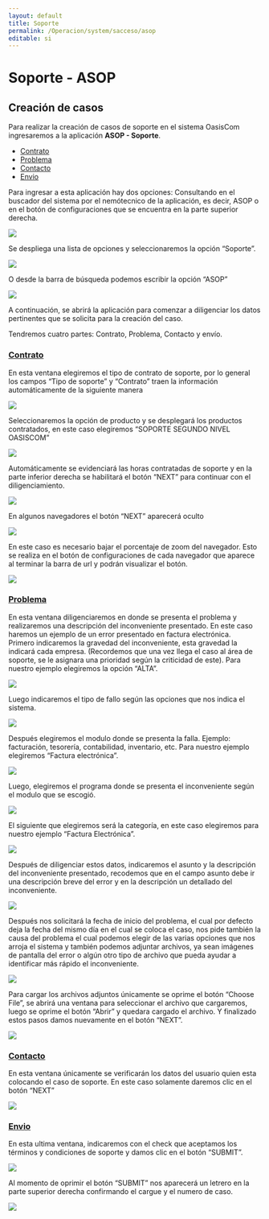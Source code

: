 ```yaml
---
layout: default
title: Soporte
permalink: /Operacion/system/sacceso/asop
editable: si
---
```


# Soporte - ASOP 

## Creación de casos 


Para realizar la creación de casos de soporte en el sistema OasisCom ingresaremos a la aplicación **ASOP - Soporte**.

* [Contrato](https://docs.oasiscom.com/Operacion/system/sacceso/asop#contrato)  
* [Problema](https://docs.oasiscom.com/Operacion/system/sacceso/asop#problema)  
* [Contacto](https://docs.oasiscom.com/Operacion/system/sacceso/asop#contacto)  
* [Envio](https://docs.oasiscom.com/Operacion/system/sacceso/asop#envio)  


Para ingresar a esta aplicación hay dos opciones: Consultando en el buscador del sistema por el nemótecnico de la aplicación, es decir, ASOP o en el botón de configuraciones que se encuentra en la parte superior derecha.   

![](Casos.png)

Se despliega una lista de opciones y seleccionaremos la opción “Soporte”.   

![](Casos1.png)

O desde la barra de búsqueda podemos escribir la opción “ASOP” 

![](Casos2.png)

A continuación, se abrirá la aplicación para comenzar a diligenciar los datos pertinentes que se solicita para la creación del caso.   

Tendremos cuatro partes: Contrato, Problema, Contacto y envío.  

### [Contrato](https://docs.oasiscom.com/Operacion/system/sacceso/asop#contrato)  

En esta ventana elegiremos el tipo de contrato de soporte, por lo general los campos “Tipo de soporte” y “Contrato” traen la información automáticamente de la siguiente manera  

![](Casos3.png)

Seleccionaremos la opción de producto y se desplegará los productos contratados, en este caso elegiremos “SOPORTE SEGUNDO NIVEL OASISCOM”  

![](Casos4.png)

Automáticamente se evidenciará las horas contratadas de soporte y en la parte inferior derecha se habilitará el botón “NEXT” para continuar con el diligenciamiento.   

![](Casos5.png)

En algunos navegadores el botón “NEXT” aparecerá oculto  

![](Casos6.png)

En este caso es necesario bajar el porcentaje de zoom del navegador. Esto se realiza en el botón de configuraciones de cada navegador que aparece al terminar la barra de url y podrán visualizar el botón.   

![](Casos7.png)  

### [Problema](https://docs.oasiscom.com/Operacion/system/sacceso/asop#problema)     

En esta ventana diligenciaremos en donde se presenta el problema y realizaremos una descripción del inconveniente presentado. En este caso haremos un ejemplo de un error presentado en factura electrónica.   
Primero indicaremos la gravedad del inconveniente, esta gravedad la indicará cada empresa. (Recordemos que una vez llega el caso al área de soporte, se le asignara una prioridad según la criticidad de este). Para nuestro ejemplo elegiremos la opción “ALTA”.   

![](Casos8.png)  

Luego indicaremos el tipo de fallo según las opciones que nos indica el sistema.  

![](Casos9.png) 

Después elegiremos el modulo donde se presenta la falla. Ejemplo: facturación, tesorería, contabilidad, inventario, etc. Para nuestro ejemplo elegiremos “Factura electrónica”.  

![](Casos10.png) 

Luego, elegiremos el programa donde se presenta el inconveniente según el modulo que se escogió.  

![](Casos11.png) 

El siguiente que elegiremos será la categoría, en este caso elegiremos para nuestro ejemplo “Factura Electrónica”.  

![](Casos12.png) 

Después de diligenciar estos datos, indicaremos el asunto y la descripción del inconveniente presentado, recodemos que en el campo asunto debe ir una descripción breve del error y en la descripción un detallado del inconveniente.  

![](Casos13.png) 

Después nos solicitará la fecha de inicio del problema, el cual por defecto deja la fecha del mismo día en el cual se coloca el caso, nos pide también la causa del problema el cual podemos elegir de las varias opciones que nos arroja el sistema y también podemos adjuntar archivos, ya sean imágenes de pantalla del error o algún otro tipo de archivo que pueda ayudar a identificar más rápido el inconveniente.  

![](Casos14.png)

Para cargar los archivos adjuntos únicamente se oprime el botón “Choose File”, se abrirá una ventana para seleccionar el archivo que cargaremos, luego se oprime el botón “Abrir” y quedara cargado el archivo. Y finalizado estos pasos damos nuevamente en el botón “NEXT”.   

![](Casos15.png)

### [Contacto](https://docs.oasiscom.com/Operacion/system/sacceso/asop#contacto)    

En esta ventana únicamente se verificarán los datos del usuario quien esta colocando el caso de soporte. En este caso solamente daremos clic en el botón “NEXT”   

![](Casos16.png)

### [Envio](https://docs.oasiscom.com/Operacion/system/sacceso/asop#envio)   

En esta ultima ventana, indicaremos con el check que aceptamos los términos y condiciones de soporte y damos clic en el botón “SUBMIT”.   

![](Casos17.png)

Al momento de oprimir el botón “SUBMIT” nos aparecerá un letrero en la parte superior derecha confirmando el cargue y el numero de caso.   

![](Casos18.png)
